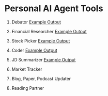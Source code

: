 # Personal AI Agent Tools

1. Debator [Example Output](https://github.com/JoKerDii/ai_agent_tools/blob/main/debater/output/decide.md)

2. Financial Researcher [Example Output](https://github.com/JoKerDii/ai_agent_tools/blob/main/financial_researcher/output/report.md)

3. Stock Picker [Example Output](https://github.com/JoKerDii/ai_agent_tools/blob/main/stock_picker/output/decision.md)

4. Coder [Example Output](https://github.com/JoKerDii/ai_agent_tools/blob/main/coder/output/code_and_output.txt)
5. JD Summarizer [Example Output](https://github.com/JoKerDii/ai_agent_tools/blob/main/jd_summarizer/output/report.md)
6. Market Tracker
7. Blog, Paper, Podcast Updater
8. Reading Partner
